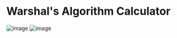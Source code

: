 # Warshal's Algorithm Calculator
![image](https://github.com/SanjayDotZDR/WarshallsAlgorithm/assets/123923608/67d24c71-35bd-4f60-a5a8-e56f3da5d3ff)
![image](https://github.com/SanjayDotZDR/WarshallsAlgorithm/assets/123923608/b41a6e25-548e-4974-9b61-b7cd3855489b)
